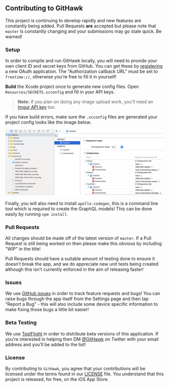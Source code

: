 ## Contributing to GitHawk

This project is continuing to develop rapidly and new features are constantly being added. Pull Requests **are** accepted but please note that `master` is constantly changing and your submissions may go stale quick. Be warned!

### Setup

In order to compile and run GitHawk locally, you will need to provide your own client ID and secret keys from GitHub. You can get these by [registering](https://github.com/settings/applications/new) a new OAuth application. The "Authorization callback URL" must be set to `freetime://`, otherwise you're free to fill it in yourself!

**Build** the Xcode project once to generate new config files. Open `Resources/SECRETS.xcconfig` and fill in your API keys.

> **Note:** If you plan on doing any image upload work, you'll need an [Imgur API key](https://apidocs.imgur.com/) too.

If you have build errors, make sure the `.xcconfig` files are generated your project config looks like the image below.

<img src="../Design/config-setup.png" />

Finally, you will also need to install `apollo-codegen`, this is a command line tool which is required to create the GraphQL models! This can be done easily by running `npm install`.

### Pull Requests

All changes should be made off of the latest version of `master`. If a Pull Request is still being worked on then please make this obvious by including "WIP" in the title!

Pull Requests should have a suitable amount of testing done to ensure it doesn't break the app, and we do appreciate new unit tests being created although this isn't currently enforced in the aim of releasing faster!

### Issues

We use [GitHub issues](https://github.com/rnystrom/GitHawk/issues) in order to track feature requests and bugs! You can raise bugs through the app itself from the Settings page and then tap "Report a Bug" - this will also include some device specific information to make fixing those bugs a little bit easier!

### Beta Testing

We use [TestFlight](https://itunes.apple.com/gb/app/testflight/id899247664?mt=8) in order to distribute beta versions of this application. If you're interested in helping then DM [@GitHawk](https://twitter.com/GitHawk) on Twitter with your email address and you'll be added to the list!

### License

By contributing to `GitHawk`, you agree that your contributions will be licensed under the terms found in our [LICENSE](https://github.com/rnystrom/GitHawk/blob/master/LICENSE) file. You understand that this project is released, for free, on the iOS App Store.
